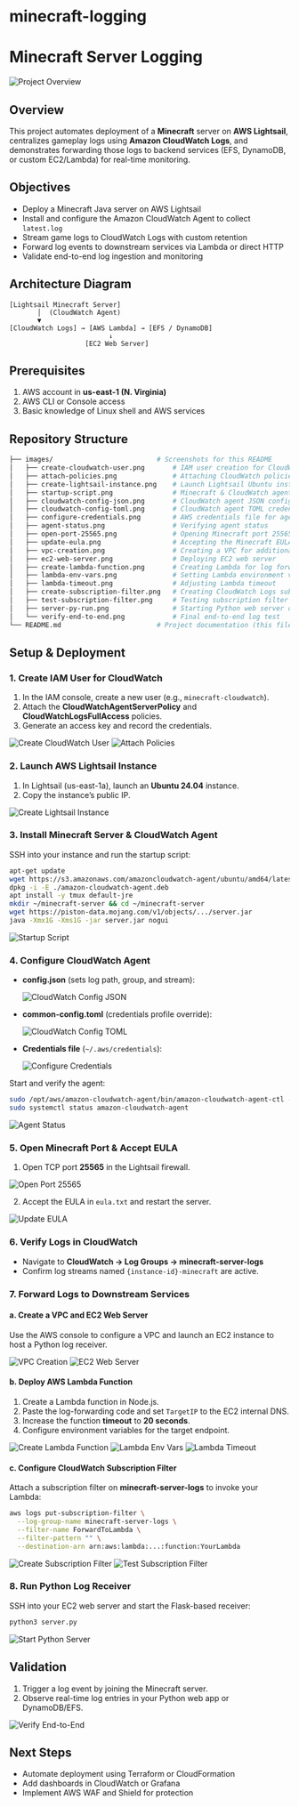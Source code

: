 # minecraft-logging
# Minecraft Server Logging

![Project Overview](images/minecraft-logging-card.png)

## Overview

This project automates deployment of a **Minecraft** server on **AWS Lightsail**, centralizes gameplay logs using **Amazon CloudWatch Logs**, and demonstrates forwarding those logs to backend services (EFS, DynamoDB, or custom EC2/Lambda) for real-time monitoring.

## Objectives

* Deploy a Minecraft Java server on AWS Lightsail
* Install and configure the Amazon CloudWatch Agent to collect `latest.log`
* Stream game logs to CloudWatch Logs with custom retention
* Forward log events to downstream services via Lambda or direct HTTP
* Validate end-to-end log ingestion and monitoring

## Architecture Diagram

```text
[Lightsail Minecraft Server]
       │  (CloudWatch Agent)
       ▼
[CloudWatch Logs] → [AWS Lambda] → [EFS / DynamoDB]
                         ↓
                   [EC2 Web Server]
```

## Prerequisites

1. AWS account in **us-east-1 (N. Virginia)**
2. AWS CLI or Console access
3. Basic knowledge of Linux shell and AWS services

## Repository Structure

```bash
├── images/                          # Screenshots for this README
│   ├── create-cloudwatch-user.png       # IAM user creation for CloudWatch
│   ├── attach-policies.png              # Attaching CloudWatch policies
│   ├── create-lightsail-instance.png    # Launch Lightsail Ubuntu instance
│   ├── startup-script.png               # Minecraft & CloudWatch agent setup script
│   ├── cloudwatch-config-json.png       # CloudWatch agent JSON config
│   ├── cloudwatch-config-toml.png       # CloudWatch agent TOML credentials
│   ├── configure-credentials.png        # AWS credentials file for agent
│   ├── agent-status.png                 # Verifying agent status
│   ├── open-port-25565.png              # Opening Minecraft port 25565
│   ├── update-eula.png                  # Accepting the Minecraft EULA
│   ├── vpc-creation.png                 # Creating a VPC for additional services
│   ├── ec2-web-server.png               # Deploying EC2 web server
│   ├── create-lambda-function.png       # Creating Lambda for log forwarding
│   ├── lambda-env-vars.png              # Setting Lambda environment variables
│   ├── lambda-timeout.png               # Adjusting Lambda timeout
│   ├── create-subscription-filter.png   # Creating CloudWatch Logs subscription
│   ├── test-subscription-filter.png     # Testing subscription filter
│   ├── server-py-run.png                # Starting Python web server on EC2
│   └── verify-end-to-end.png            # Final end-to-end log test
└── README.md                        # Project documentation (this file)
```

## Setup & Deployment

### 1. Create IAM User for CloudWatch

1. In the IAM console, create a new user (e.g., `minecraft-cloudwatch`).
2. Attach the **CloudWatchAgentServerPolicy** and **CloudWatchLogsFullAccess** policies.
3. Generate an access key and record the credentials.

![Create CloudWatch User](images/create-cloudwatch-user.png)
![Attach Policies](images/attach-policies.png)

### 2. Launch AWS Lightsail Instance

1. In Lightsail (us-east-1a), launch an **Ubuntu 24.04** instance.
2. Copy the instance’s public IP.

![Create Lightsail Instance](images/create-lightsail-instance.png)

### 3. Install Minecraft Server & CloudWatch Agent

SSH into your instance and run the startup script:

```bash
apt-get update
wget https://s3.amazonaws.com/amazoncloudwatch-agent/ubuntu/amd64/latest/amazon-cloudwatch-agent.deb
dpkg -i -E ./amazon-cloudwatch-agent.deb
apt install -y tmux default-jre
mkdir ~/minecraft-server && cd ~/minecraft-server
wget https://piston-data.mojang.com/v1/objects/.../server.jar
java -Xmx1G -Xms1G -jar server.jar nogui
```

![Startup Script](images/startup-script.png)

### 4. Configure CloudWatch Agent

* **config.json** (sets log path, group, and stream):

  ![CloudWatch Config JSON](images/cloudwatch-config-json.png)

* **common-config.toml** (credentials profile override):

  ![CloudWatch Config TOML](images/cloudwatch-config-toml.png)

* **Credentials file** (`~/.aws/credentials`):

  ![Configure Credentials](images/configure-credentials.png)

Start and verify the agent:

```bash
sudo /opt/aws/amazon-cloudwatch-agent/bin/amazon-cloudwatch-agent-ctl -a fetch-config -m ec2 -c file:/opt/aws/amazon-cloudwatch-agent/bin/config.json -s
sudo systemctl status amazon-cloudwatch-agent
```

![Agent Status](images/agent-status.png)

### 5. Open Minecraft Port & Accept EULA

1. Open TCP port **25565** in the Lightsail firewall.

![Open Port 25565](images/open-port-25565.png)

2. Accept the EULA in `eula.txt` and restart the server.

![Update EULA](images/update-eula.png)

### 6. Verify Logs in CloudWatch

* Navigate to **CloudWatch → Log Groups → minecraft-server-logs**
* Confirm log streams named `{instance-id}-minecraft` are active.

### 7. Forward Logs to Downstream Services

#### a. Create a VPC and EC2 Web Server

Use the AWS console to configure a VPC and launch an EC2 instance to host a Python log receiver.

![VPC Creation](images/vpc-creation.png)
![EC2 Web Server](images/ec2-web-server.png)

#### b. Deploy AWS Lambda Function

1. Create a Lambda function in Node.js.
2. Paste the log-forwarding code and set `TargetIP` to the EC2 internal DNS.
3. Increase the function **timeout** to **20 seconds**.
4. Configure environment variables for the target endpoint.

![Create Lambda Function](images/create-lambda-function.png)
![Lambda Env Vars](images/lambda-env-vars.png)
![Lambda Timeout](images/lambda-timeout.png)

#### c. Configure CloudWatch Subscription Filter

Attach a subscription filter on **minecraft-server-logs** to invoke your Lambda:

```bash
aws logs put-subscription-filter \
  --log-group-name minecraft-server-logs \
  --filter-name ForwardToLambda \
  --filter-pattern "" \
  --destination-arn arn:aws:lambda:...:function:YourLambda
```

![Create Subscription Filter](images/create-subscription-filter.png)
![Test Subscription Filter](images/test-subscription-filter.png)

### 8. Run Python Log Receiver

SSH into your EC2 web server and start the Flask-based receiver:

```bash
python3 server.py
```

![Start Python Server](images/server-py-run.png)

## Validation

1. Trigger a log event by joining the Minecraft server.
2. Observe real-time log entries in your Python web app or DynamoDB/EFS.

![Verify End-to-End](images/verify-end-to-end.png)

## Next Steps

* Automate deployment using Terraform or CloudFormation
* Add dashboards in CloudWatch or Grafana
* Implement AWS WAF and Shield for protection
